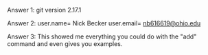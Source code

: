 Answer 1: git version 2.17.1

Answer 2: user.name= Nick Becker
	  user.email= nb616619@ohio.edu

Answer 3: This showed me everything you could do with the "add" command and even gives you examples. 


